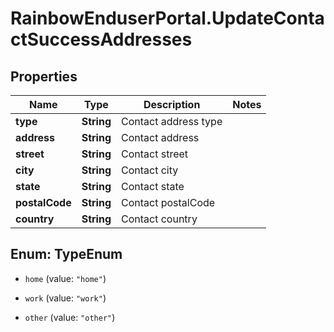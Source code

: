 # RainbowEnduserPortal.UpdateContactSuccessAddresses

## Properties

Name | Type | Description | Notes
------------ | ------------- | ------------- | -------------
**type** | **String** | Contact address type | 
**address** | **String** | Contact address | 
**street** | **String** | Contact street | 
**city** | **String** | Contact city | 
**state** | **String** | Contact state | 
**postalCode** | **String** | Contact postalCode | 
**country** | **String** | Contact country | 



## Enum: TypeEnum


* `home` (value: `"home"`)

* `work` (value: `"work"`)

* `other` (value: `"other"`)




